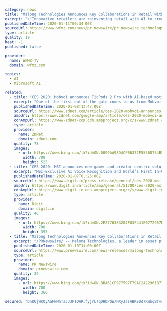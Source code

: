 ```yaml
---
category: news
title: "Malong Technologies Announces Key Collaborations in Retail with NVIDIA"
excerpt: "\"Innovative retailers are reinventing retail with AI to create intelligent stores that deliver incredible customer experiences ... Companies must meet exacting standards for technology capabilities, customer service and experience with Microsoft Azure. Only about one percent of the company's partners earn Gold Certified Partner Status."
publishedDateTime: 2020-01-11T00:34:00Z
sourceUrl: https://www.wfmz.com/news/pr_newswire/pr_newswire_technology/malong-technologies-announces-key-collaborations-in-retail-with-nvidia/article_8e3ce1ac-8a54-5d68-9bb6-a06b0eef7775.html
type: article
quality: 19
heat: -1
published: false

provider:
  name: WFMZ-TV
  domain: wfmz.com

topics:
  - AI
  - Microsoft AI

related:
  - title: "CES 2020: Mobvoi announces TicPods 2 Pro with AI-based motion and hands-free technologies"
    excerpt: "One of the first out of the gate comes to us from Mobvoi Inc. via an announcement at CES 2020 in Vegas. The new TicPods 2 Pro bring some advanced features we haven't seen on other wireless earbuds, powered by Mobvoi's AI technologies. The earbuds as sleek, coming in 42% smaller than the original TicPods with a matching slim charging case."
    publishedDateTime: 2020-01-08T12:47:00Z
    sourceUrl: https://www.zdnet.com/article/ces-2020-mobvoi-announces-ticpods-2-pro-with-ai-based-motion-and-handsfree-technologies/
    ampUrl: https://www.zdnet.com/google-amp/article/ces-2020-mobvoi-announces-ticpods-2-pro-with-ai-based-motion-and-handsfree-technologies/
    cdnAmpUrl: https://www-zdnet-com.cdn.ampproject.org/c/s/www.zdnet.com/google-amp/article/ces-2020-mobvoi-announces-ticpods-2-pro-with-ai-based-motion-and-handsfree-technologies/
    type: article
    provider:
      name: ZDNet
      domain: zdnet.com
    quality: 78
    images:
      - url: https://www.bing.com/th?id=ON.0099AA98D4CFB6372F5536D754B55643
        width: 700
        height: 525
  - title: "CES 2020: MSI announces new gamer and creator-centric solutions enabled by AI and voice features"
    excerpt: "MSI-Exclusive AI Voice Recognition and World’s First In-Game Voice Control In partnership with Ubisoft, Ghost Recon Breakpoint players can now control in-game actions, modify RGB lightning through MSI’s Mystic Light, and program hotkeys with voice control. MSI App Player for Multi-Instance Gameplay Powered by BlueStacks, MSI App Player ..."
    publishedDateTime: 2020-01-07T01:25:00Z
    sourceUrl: https://www.digit.in/press-release/general/ces-2020-msi-announces-new-gamer-and-creator-centric-solutions-enabled-by-ai-and-voice-features-51700.html
    ampUrl: https://www.digit.in/article/amp/general/51700/ces-2020-msi-announces-new-gamer-and-creator-centric-solutions-enabled-by-ai-and-voice-features
    cdnAmpUrl: https://www-digit-in.cdn.ampproject.org/c/s/www.digit.in/article/amp/general/51700/ces-2020-msi-announces-new-gamer-and-creator-centric-solutions-enabled-by-ai-and-voice-features
    type: article
    provider:
      name: Digit
      domain: digit.in
    quality: 46
    images:
      - url: https://www.bing.com/th?id=ON.2E2776383204F03F441E0772957DE5F8
        width: 700
        height: 393
  - title: "Malong Technologies Announces Key Collaborations in Retail with NVIDIA"
    excerpt: "/PRNewswire/ -- Malong Technologies, a leader in asset protection and other AI-based solutions for retailers worldwide, is showcasing its success"
    publishedDateTime: 2020-01-10T13:00:00Z
    sourceUrl: https://www.prnewswire.com/news-releases/malong-technologies-announces-key-collaborations-in-retail-with-nvidia-300984505.html
    type: article
    provider:
      name: PR Newswire
      domain: prnewswire.com
    quality: 39
    images:
      - url: https://www.bing.com/th?id=ON.BBA61CF977597F79AC2A22961877E5BD
        width: 700
        height: 366

secured: "DnKUjWKQyAaFNMhTaJJJP1OARIfyjrL7qDHDPQW/NXyJasABKSDd7KWhqBTvsDfG8/9Sqq1ZjFIT11a0sq+tz+IdP0Gz0k2oU/Q/tP5pX2c1FS5jvE/MxCGEX6sc9onRrOo9L1z3kQyK3mINT8UGjZPbx4GOqZama5N8DTyllDsv6MxfZfzNrMdmeaQ4emEEDg8A/D3CafolcwVQAG2RQL5VuJMlICRpqln99BhxmccVLWYWweXK7LkPBsNa4sfBUJIwDnkwd6Q71nLfyKW/5w==;0Bn7pbhDv/SX0irOjfe6ag=="
---
```


